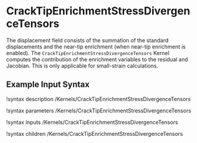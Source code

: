 
# CrackTipEnrichmentStressDivergenceTensors

The displacement field consists of the summation of the standard displacements and the near-tip enrichment (when near-tip enrichment is enabled). The `CrackTipEnrichmentStressDivergenceTensors` Kernel computes the contribution of the enrichment variables to the residual and Jacobian. This is only applicable for small-strain calculations.

## Example Input Syntax

!syntax description /Kernels/CrackTipEnrichmentStressDivergenceTensors

!syntax parameters /Kernels/CrackTipEnrichmentStressDivergenceTensors

!syntax inputs /Kernels/CrackTipEnrichmentStressDivergenceTensors

!syntax children /Kernels/CrackTipEnrichmentStressDivergenceTensors
